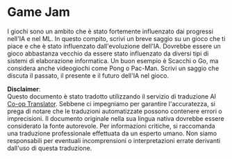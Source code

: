 <!--
CO_OP_TRANSLATOR_METADATA:
{
  "original_hash": "702dc1df5d0285dbe4d04bee982d183e",
  "translation_date": "2025-08-26T06:59:52+00:00",
  "source_file": "lessons/1-Intro/assignment.md",
  "language_code": "it"
}
-->
# Game Jam

I giochi sono un ambito che è stato fortemente influenzato dai progressi nell'IA e nel ML. In questo compito, scrivi un breve saggio su un gioco che ti piace e che è stato influenzato dall'evoluzione dell'IA. Dovrebbe essere un gioco abbastanza vecchio da essere stato influenzato da diversi tipi di sistemi di elaborazione informatica. Un buon esempio è Scacchi o Go, ma considera anche videogiochi come Pong o Pac-Man. Scrivi un saggio che discuta il passato, il presente e il futuro dell'IA nel gioco.

**Disclaimer**:  
Questo documento è stato tradotto utilizzando il servizio di traduzione AI [Co-op Translator](https://github.com/Azure/co-op-translator). Sebbene ci impegniamo per garantire l'accuratezza, si prega di notare che le traduzioni automatizzate possono contenere errori o imprecisioni. Il documento originale nella sua lingua nativa dovrebbe essere considerato la fonte autorevole. Per informazioni critiche, si raccomanda una traduzione professionale effettuata da un esperto umano. Non siamo responsabili per eventuali incomprensioni o interpretazioni errate derivanti dall'uso di questa traduzione.